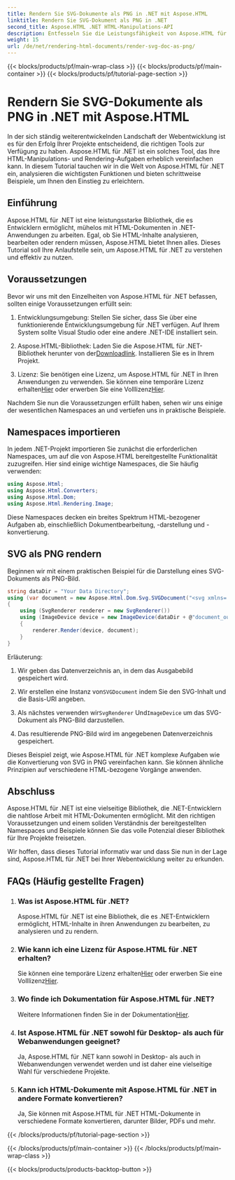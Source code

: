 ```yaml
---
title: Rendern Sie SVG-Dokumente als PNG in .NET mit Aspose.HTML
linktitle: Rendern Sie SVG-Dokument als PNG in .NET
second_title: Aspose.HTML .NET HTML-Manipulations-API
description: Entfesseln Sie die Leistungsfähigkeit von Aspose.HTML für .NET! Erfahren Sie, wie Sie SVG-Dokumente mühelos als PNG rendern. Tauchen Sie ein in Schritt-für-Schritt-Beispiele und FAQs. Jetzt loslegen!
weight: 15
url: /de/net/rendering-html-documents/render-svg-doc-as-png/
---
```


{{< blocks/products/pf/main-wrap-class >}}
{{< blocks/products/pf/main-container >}}
{{< blocks/products/pf/tutorial-page-section >}}

# Rendern Sie SVG-Dokumente als PNG in .NET mit Aspose.HTML


In der sich ständig weiterentwickelnden Landschaft der Webentwicklung ist es für den Erfolg Ihrer Projekte entscheidend, die richtigen Tools zur Verfügung zu haben. Aspose.HTML für .NET ist ein solches Tool, das Ihre HTML-Manipulations- und Rendering-Aufgaben erheblich vereinfachen kann. In diesem Tutorial tauchen wir in die Welt von Aspose.HTML für .NET ein, analysieren die wichtigsten Funktionen und bieten schrittweise Beispiele, um Ihnen den Einstieg zu erleichtern.

## Einführung

Aspose.HTML für .NET ist eine leistungsstarke Bibliothek, die es Entwicklern ermöglicht, mühelos mit HTML-Dokumenten in .NET-Anwendungen zu arbeiten. Egal, ob Sie HTML-Inhalte analysieren, bearbeiten oder rendern müssen, Aspose.HTML bietet Ihnen alles. Dieses Tutorial soll Ihre Anlaufstelle sein, um Aspose.HTML für .NET zu verstehen und effektiv zu nutzen.

## Voraussetzungen

Bevor wir uns mit den Einzelheiten von Aspose.HTML für .NET befassen, sollten einige Voraussetzungen erfüllt sein:

1. Entwicklungsumgebung: Stellen Sie sicher, dass Sie über eine funktionierende Entwicklungsumgebung für .NET verfügen. Auf Ihrem System sollte Visual Studio oder eine andere .NET-IDE installiert sein.

2.  Aspose.HTML-Bibliothek: Laden Sie die Aspose.HTML für .NET-Bibliothek herunter von der[Downloadlink](https://releases.aspose.com/html/net/). Installieren Sie es in Ihrem Projekt.

3.  Lizenz: Sie benötigen eine Lizenz, um Aspose.HTML für .NET in Ihren Anwendungen zu verwenden. Sie können eine temporäre Lizenz erhalten[Hier](https://purchase.aspose.com/temporary-license/) oder erwerben Sie eine Volllizenz[Hier](https://purchase.aspose.com/buy).

Nachdem Sie nun die Voraussetzungen erfüllt haben, sehen wir uns einige der wesentlichen Namespaces an und vertiefen uns in praktische Beispiele.

## Namespaces importieren

In jedem .NET-Projekt importieren Sie zunächst die erforderlichen Namespaces, um auf die von Aspose.HTML bereitgestellte Funktionalität zuzugreifen. Hier sind einige wichtige Namespaces, die Sie häufig verwenden:

```csharp
using Aspose.Html;
using Aspose.Html.Converters;
using Aspose.Html.Dom;
using Aspose.Html.Rendering.Image;
```

Diese Namespaces decken ein breites Spektrum HTML-bezogener Aufgaben ab, einschließlich Dokumentbearbeitung, -darstellung und -konvertierung.

## SVG als PNG rendern

Beginnen wir mit einem praktischen Beispiel für die Darstellung eines SVG-Dokuments als PNG-Bild.

```csharp
string dataDir = "Your Data Directory";
using (var document = new Aspose.Html.Dom.Svg.SVGDocument("<svg xmlns='http://www.w3.org/2000/svg'><circle cx='50' cy='50' r='40'/></svg>", @"c:\work\"))
{
    using (SvgRenderer renderer = new SvgRenderer())
    using (ImageDevice device = new ImageDevice(dataDir + @"document_out.png"))
    {
        renderer.Render(device, document);
    }
}
```

Erläuterung:

1. Wir geben das Datenverzeichnis an, in dem das Ausgabebild gespeichert wird.

2.  Wir erstellen eine Instanz von`SVGDocument` indem Sie den SVG-Inhalt und die Basis-URI angeben.

3.  Als nächstes verwenden wir`SvgRenderer` Und`ImageDevice` um das SVG-Dokument als PNG-Bild darzustellen.

4. Das resultierende PNG-Bild wird im angegebenen Datenverzeichnis gespeichert.

Dieses Beispiel zeigt, wie Aspose.HTML für .NET komplexe Aufgaben wie die Konvertierung von SVG in PNG vereinfachen kann. Sie können ähnliche Prinzipien auf verschiedene HTML-bezogene Vorgänge anwenden.

## Abschluss

Aspose.HTML für .NET ist eine vielseitige Bibliothek, die .NET-Entwicklern die nahtlose Arbeit mit HTML-Dokumenten ermöglicht. Mit den richtigen Voraussetzungen und einem soliden Verständnis der bereitgestellten Namespaces und Beispiele können Sie das volle Potenzial dieser Bibliothek für Ihre Projekte freisetzen.

Wir hoffen, dass dieses Tutorial informativ war und dass Sie nun in der Lage sind, Aspose.HTML für .NET bei Ihrer Webentwicklung weiter zu erkunden.

## FAQs (Häufig gestellte Fragen)

1. ### Was ist Aspose.HTML für .NET?
   Aspose.HTML für .NET ist eine Bibliothek, die es .NET-Entwicklern ermöglicht, HTML-Inhalte in ihren Anwendungen zu bearbeiten, zu analysieren und zu rendern.

2. ### Wie kann ich eine Lizenz für Aspose.HTML für .NET erhalten?
    Sie können eine temporäre Lizenz erhalten[Hier](https://purchase.aspose.com/temporary-license/) oder erwerben Sie eine Volllizenz[Hier](https://purchase.aspose.com/buy).

3. ### Wo finde ich Dokumentation für Aspose.HTML für .NET?
    Weitere Informationen finden Sie in der Dokumentation[Hier](https://reference.aspose.com/html/net/).

4. ### Ist Aspose.HTML für .NET sowohl für Desktop- als auch für Webanwendungen geeignet?
   Ja, Aspose.HTML für .NET kann sowohl in Desktop- als auch in Webanwendungen verwendet werden und ist daher eine vielseitige Wahl für verschiedene Projekte.

5. ### Kann ich HTML-Dokumente mit Aspose.HTML für .NET in andere Formate konvertieren?
   Ja, Sie können mit Aspose.HTML für .NET HTML-Dokumente in verschiedene Formate konvertieren, darunter Bilder, PDFs und mehr.

{{< /blocks/products/pf/tutorial-page-section >}}

{{< /blocks/products/pf/main-container >}}
{{< /blocks/products/pf/main-wrap-class >}}

{{< blocks/products/products-backtop-button >}}
